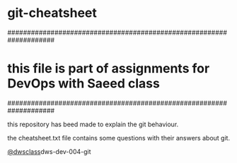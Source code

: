 # git-cheatsheet

####################################################################
#  this file is part of assignments for DevOps with Saeed class
####################################################################

this repository has beed made to explain the git behaviour.

the cheatsheet.txt file contains some questions with their answers about git.

[@dwsclass](https://github.com/dwsclass)dws-dev-004-git

